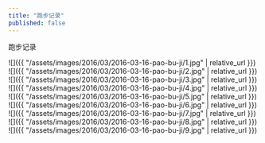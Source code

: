 ```yaml
---
title: "跑步记录"
published: false
---
```

跑步记录



![]({{ "/assets/images/2016/03/2016-03-16-pao-bu-ji/1.jpg" | relative_url }})
![]({{ "/assets/images/2016/03/2016-03-16-pao-bu-ji/2.jpg" | relative_url }})
![]({{ "/assets/images/2016/03/2016-03-16-pao-bu-ji/3.jpg" | relative_url }})
![]({{ "/assets/images/2016/03/2016-03-16-pao-bu-ji/4.jpg" | relative_url }})
![]({{ "/assets/images/2016/03/2016-03-16-pao-bu-ji/5.jpg" | relative_url }})
![]({{ "/assets/images/2016/03/2016-03-16-pao-bu-ji/6.jpg" | relative_url }})
![]({{ "/assets/images/2016/03/2016-03-16-pao-bu-ji/7.jpg" | relative_url }})
![]({{ "/assets/images/2016/03/2016-03-16-pao-bu-ji/8.jpg" | relative_url }})
![]({{ "/assets/images/2016/03/2016-03-16-pao-bu-ji/9.jpg" | relative_url }})
